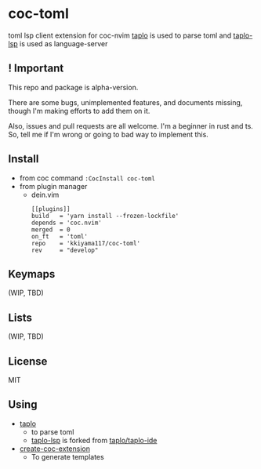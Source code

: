# coc-toml

toml lsp client extension for coc-nvim
[taplo](https://github.com/tamasfe/taplo) is used to parse toml and [taplo-lsp](https://github.com/kkiyama117/taplo-lsp) is used as language-server

## ! Important

This repo and package is alpha-version.

There are some bugs, unimplemented features, and documents missing,
though I'm making efforts to add them on it.

Also, issues and pull requests are all welcome. I'm a beginner in rust and ts.
So, tell me if I'm wrong or going to bad way to implement this.

## Install

- from coc command
`:CocInstall coc-toml`
- from plugin manager
  - dein.vim
    ```
    [[plugins]]
    build   = 'yarn install --frozen-lockfile'
    depends = 'coc.nvim'
    merged  = 0
    on_ft   = 'toml'
    repo    = 'kkiyama117/coc-toml'
    rev     = "develop"
    ```

## Keymaps

(WIP, TBD)

## Lists

(WIP, TBD)

## License

MIT

## Using

- [taplo](https://github.com/tamasfe/taplo)
  - to parse toml
  - [taplo-lsp](https://github.com/kkiyama117/taplo-lsp) is forked from [taplo/taplo-ide](https://github.com/tamasfe/taplo/tree/master/taplo-ide)
- [create-coc-extension](https://github.com/fannheyward/create-coc-extension)
  - To generate templates
